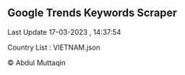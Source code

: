 

## Google Trends Keywords Scraper 
 
Last Update 17-03-2023 , 14:37:54

Country List :
VIETNAM.json



© Abdul Muttaqin 
